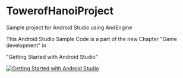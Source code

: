 TowerofHanoiProject
===================

Sample project for Android Studio using AndEngine

This Android Studio Sample Code is a part of the new Chapter "Game development" in


"Getting Started with Android Studio" 

[![Getting Started with Android Studio](https://lh5.googleusercontent.com/9td0UZgyhsskMSpWAthP7cElXR17CzRnERku6DozWxY=w135-h211-p-no)](http://www.amazon.com/dp/B00JP0ODPY//)  

